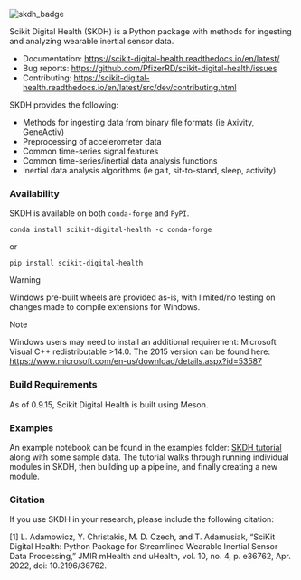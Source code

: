 ![skdh_badge](https://github.com/PfizerRD/scikit-digital-health/workflows/skdh/badge.svg)

Scikit Digital Health (SKDH) is a Python package with methods for ingesting and analyzing wearable inertial sensor data.

- Documentation: https://scikit-digital-health.readthedocs.io/en/latest/
- Bug reports: https://github.com/PfizerRD/scikit-digital-health/issues
- Contributing: https://scikit-digital-health.readthedocs.io/en/latest/src/dev/contributing.html

SKDH provides the following:

- Methods for ingesting data from binary file formats (ie Axivity, GeneActiv)
- Preprocessing of accelerometer data
- Common time-series signal features
- Common time-series/inertial data analysis functions
- Inertial data analysis algorithms (ie gait, sit-to-stand, sleep, activity)

### Availability


SKDH is available on both `conda-forge` and `PyPI`.

```shell
conda install scikit-digital-health -c conda-forge
```

or 

```shell
pip install scikit-digital-health
```

> [!WARNING]
> Windows pre-built wheels are provided as-is, with limited/no testing on changes made to compile extensions for Windows.

> [!NOTE]
> Windows users may need to install an additional requirement: Microsoft Visual C++ redistributable >14.0. The 2015 version can be found here: https://www.microsoft.com/en-us/download/details.aspx?id=53587

### Build Requirements

As of 0.9.15, Scikit Digital Health is built using Meson.


### Examples

An example notebook can be found in the examples folder: [SKDH tutorial](examples/skdh_tutorial.ipynb)
along with some sample data. The tutorial walks through running individual modules in SKDH,
then building up a pipeline, and finally creating a new module.


### Citation

If you use SKDH in your research, please include the following citation:

<a id="1">[1]</a>
L. Adamowicz, Y. Christakis, M. D. Czech, and T. Adamusiak, “SciKit Digital Health: Python Package for Streamlined Wearable Inertial Sensor Data Processing,” JMIR mHealth and uHealth, vol. 10, no. 4, p. e36762, Apr. 2022, doi: 10.2196/36762.

